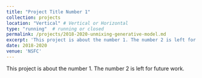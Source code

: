 ```yaml
---
title: "Project Title Number 1"
collection: projects
location: "Vertical" # Vertical or Horizontal
type: "running"  # running or closed
permalink: /projects/2018-2020-unmixing-generative-model.md
excerpt: 'This project is about the number 1. The number 2 is left for future work.'
date: 2018-2020
venue: 'NSFC'
---
```

This project is about the number 1. The number 2 is left for future work.
